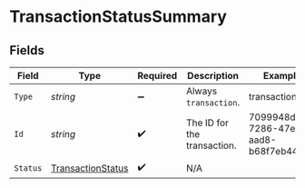 # TransactionStatusSummary


## Fields

| Field                                                             | Type                                                              | Required                                                          | Description                                                       | Example                                                           |
| ----------------------------------------------------------------- | ----------------------------------------------------------------- | ----------------------------------------------------------------- | ----------------------------------------------------------------- | ----------------------------------------------------------------- |
| `Type`                                                            | *string*                                                          | :heavy_minus_sign:                                                | Always `transaction`.                                             | transaction                                                       |
| `Id`                                                              | *string*                                                          | :heavy_check_mark:                                                | The ID for the transaction.                                       | 7099948d-7286-47e4-aad8-b68f7eb44591                              |
| `Status`                                                          | [TransactionStatus](../../Models/Components/TransactionStatus.md) | :heavy_check_mark:                                                | N/A                                                               |                                                                   |